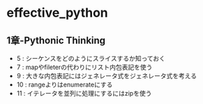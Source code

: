 # effective_python

## 1章-Pythonic Thinking
* 5 : シーケンスをどのようにスライスするか知っておく
* 7 : mapやfileterの代わりにリスト内包表記を使う
* 9 : 大きな内包表記にはジェネレータ式をジェネレータ式を考える
* 10 : rangeよりはenumerateにする
* 11 : イテレータを並列に処理にするにはzipを使う
